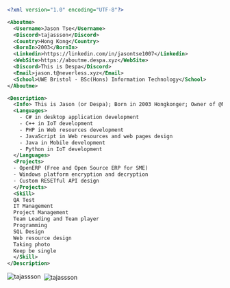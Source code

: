 ``` XML
<?xml version="1.0" encoding="UTF-8"?>

<Aboutme>
  <Username>Jason Tse</Username>
  <Discord>tajassson</Discord>
  <Country>Hong Kong</Country>
  <BornIn>2003</BornIn>
  <Linkedin>https://linkedin.com/in/jasontse1007</Linkedin>
  <WebSite>https://aboutme.despa.xyz</WebSite>
  <Discord>This is Despa</Discord>
  <Email>jason.t@neverless.xyz</Email>
  <School>UWE Bristol - BSc(Hons) Information Technology</School>
</Aboutme>

<Description>
  <Info> This is Jason (or Despa); Born in 2003 Hongkonger; Owner of @NeverLess team (https://neverless.xyz)</Info>
  <Languages>
    - C# in desktop application development
    - C++ in IoT development 
    - PHP in Web resources development
    - JavaScript in Web resources and web pages design
    - Java in Mobile development
    - Python in IoT development
  </Languages>
  <Projects>
  - OpenERP (Free and Open Source ERP for SME)
  - Windows platform encryption and decryption
  - Custom RESETful API design
  </Projects>
  <Skill>
  QA Test
  IT Management
  Project Management
  Team Leading and Team player
  Programming
  SQL Design
  Web resource design
  Taking photo
  Keep be single
  </Skill>
</Description>
```

<p><img align="left" src="https://github-readme-stats.vercel.app/api/top-langs?username=tajassson&show_icons=true&locale=en&layout=compact" alt="tajassson" /></p>

<p>&nbsp;<img align="center" src="https://github-readme-stats.vercel.app/api?username=tajassson&show_icons=true&locale=en" alt="tajassson" /></p>
